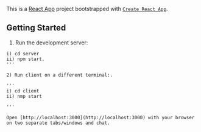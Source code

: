 This is a [React App](https://create-react-app.dev/) project bootstrapped with [`Create React App`](https://create-react-app.dev/).

## Getting Started

1) Run the development server: 

```
i) cd server
ii) npm start.
'''

2) Run client on a different terminal:.

'''
i) cd client
ii) nmp start

'''

Open [http://localhost:3000](http://localhost:3000) with your browser on two separate tabs/windows and chat.




